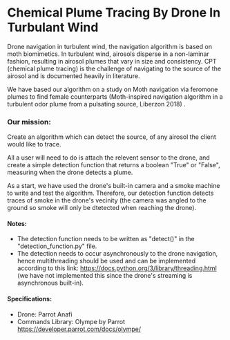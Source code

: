 # Chemical Plume Tracing By Drone In Turbulant Wind #
Drone navigation in turbulent wind, the navigation algorithm is based on moth biomimetics. In turbulent wind, airosols disperse in a non-laminar fashion, resulting in airosol plumes that vary in size and consistency. CPT (chemical plume tracing) is the challenge of navigating to the source of the airosol and is documented heavily in literature. 

We have based our algorithm on a study on Moth navigation via feromone plumes to find female counterparts (Moth-inspired navigation algorithm in a turbulent odor plume from a pulsating source, Liberzon 2018) .

 ### Our mission: ###
Create an algorithm which can detect the source, of any airosol the client would like to trace.

All a user will need to do is attach the relevent sensor to the drone, and create a simple detection function that returns a boolean "True" or "False", measuring when the drone detects a plume.

As a start, we have used the drone's built-in camera and a smoke machine to write and test the algorithm. Therefore, our detection function detects traces of smoke in the drone's vecinity (the camera was angled to the ground so smoke will only be dtetected when reaching the drone).

#### Notes: ####
- The detection function needs to be written as "detect()" in the "detection_function.py" file.
- The detection needs to occur asynchronously to the drone navigation, hence multithreading should be used and can be implemented according to this link: https://docs.python.org/3/library/threading.html (we have not implemented this since the drone's streaming is asynchronous built-in).
 
 #### Specifications: ####
- Drone: Parrot Anafi 
- Commands Library: Olympe by Parrot https://developer.parrot.com/docs/olympe/
